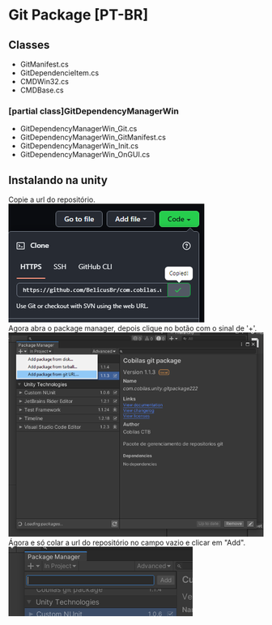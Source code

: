 # Git Package [PT-BR]
## Classes
- GitManifest.cs
- GitDependencieItem.cs
- CMDWin32.cs
- CMDBase.cs
### [partial class]GitDependencyManagerWin
- GitDependencyManagerWin_Git.cs
- GitDependencyManagerWin_GitManifest.cs
- GitDependencyManagerWin_Init.cs
- GitDependencyManagerWin_OnGUI.cs
## Instalando na unity
Copie a url do repositório.<br/>
![](https://github.com/BelicusBr/com.cobilas.unity.gitpackage/blob/12ada82a50fca6b644d10c87b9725aa7ea4a6eba/Documentation~/Image/copy_url_gpack.png)<br/>
Agora abra o package manager, depois clique no botão com o sinal de '+'.<br/>
![](https://github.com/BelicusBr/com.cobilas.unity.gitpackage/blob/12ada82a50fca6b644d10c87b9725aa7ea4a6eba/Documentation~/Image/install_gpack.png)<br/>
Ágora e só colar a url do repositório no campo vazio e clicar em "Add".<br/>
![](https://github.com/BelicusBr/com.cobilas.unity.gitpackage/blob/0323c44c0a43eb6fc692b9247ad0e633748a5736/Documentation~/Image/add_url_gpack.png)<br/>